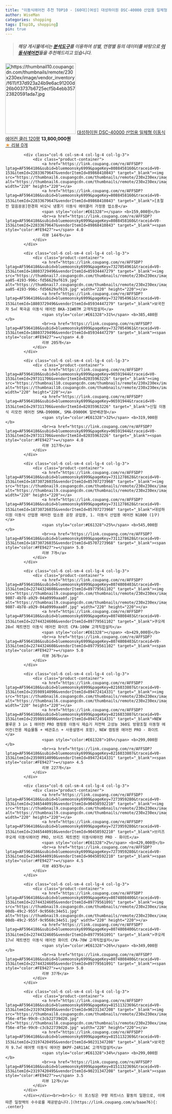 ```yaml
---
title: "이동식에어컨 추천 TOP10 - [60대][여성] 대성하이원 DSC-40000 산업용 일체형 이동식에어컨 쿨러 120평"
author: WiseMan
categories: shopping
tags: [Top10, shopping]
pin: true
---
```


> ##### 해당 게시물에서는 [**분석도구**](https://itemscout.io/)를 이용하여 **성별**, **연령별** 등의 데이터를 바탕으로 [**이동식에어컨**](https://link.coupang.com/a/baae76)들을 추천해드리고 있습니다.
<div class="container"><div class="row">
            <div class="col-6 col-sm-4 col-lg-4 col-lg-3">
                <div class="product-container">
                    <a href="https://link.coupang.com/re/AFFSDP?lptag=AF5964186&subid=bluemoonsky6999&pageKey=6489873837&traceid=V0-153&itemId=14242936673&vendorItemId=81090655564" target="_blank"><img src="https://thumbnail10.coupangcdn.com/thumbnails/remote/230x230ex/image/vendor_inventory/f611/f37d923a24b9e6ac91200d26b003737b6725ecf5b4ebb35723820591ada7.jpg" alt="https://thumbnail10.coupangcdn.com/thumbnails/remote/230x230ex/image/vendor_inventory/f611/f37d923a24b9e6ac91200d26b003737b6725ecf5b4ebb35723820591ada7.jpg" width="220" height="220"></a>
                    <a href="https://link.coupang.com/re/AFFSDP?lptag=AF5964186&subid=bluemoonsky6999&pageKey=6489873837&traceid=V0-153&itemId=14242936673&vendorItemId=81090655564" target="_blank">대성하이원 DSC-40000 산업용 일체형 이동식에어컨 쿨러 120평</a>
                    <span style="color:#E61328"></span> <b>13,800,000원</b>
                    <br><a href="https://link.coupang.com/re/AFFSDP?lptag=AF5964186&subid=bluemoonsky6999&pageKey=6489873837&traceid=V0-153&itemId=14242936673&vendorItemId=81090655564" target="_blank"><span style="color:#FE9427">★</span> 
                    리뷰 0개</a>
                </div>
            </div>
            
            <div class="col-6 col-sm-4 col-lg-4 col-lg-3">
                <div class="product-container">
                    <a href="https://link.coupang.com/re/AFFSDP?lptag=AF5964186&subid=bluemoonsky6999&pageKey=8088458160&traceid=V0-153&itemId=22833679647&vendorItemId=89868410843" target="_blank"><img src="https://thumbnail6.coupangcdn.com/thumbnails/remote/230x230ex/image/vendor_inventory/0256/2e9058102130f78fa1e48a350dc62a94178022b642cea677e473c2c57d2c.png" alt="https://thumbnail6.coupangcdn.com/thumbnails/remote/230x230ex/image/vendor_inventory/0256/2e9058102130f78fa1e48a350dc62a94178022b642cea677e473c2c57d2c.png" width="220" height="220"></a>
                    <a href="https://link.coupang.com/re/AFFSDP?lptag=AF5964186&subid=bluemoonsky6999&pageKey=8088458160&traceid=V0-153&itemId=22833679647&vendorItemId=89868410843" target="_blank">[초절전 얼음꽁꽁]한경희 비오닉 냉풍기 이동식 에어쿨러 가정용 업소용</a>
                    <span style="color:#E61328"></span> <b>159,000원</b>
                    <br><a href="https://link.coupang.com/re/AFFSDP?lptag=AF5964186&subid=bluemoonsky6999&pageKey=8088458160&traceid=V0-153&itemId=22833679647&vendorItemId=89868410843" target="_blank"><span style="color:#FE9427">★</span> 4.0
                    리뷰 144개</a>
                </div>
            </div>
            
            <div class="col-6 col-sm-4 col-lg-4 col-lg-3">
                <div class="product-container">
                    <a href="https://link.coupang.com/re/AFFSDP?lptag=AF5964186&subid=bluemoonsky6999&pageKey=7327054961&traceid=V0-153&itemId=18803729496&vendorItemId=85934447279" target="_blank"><img src="https://thumbnail7.coupangcdn.com/thumbnails/remote/230x230ex/image/retail/images/2023/05/11/9/9/38e0db71-aa05-4193-996c-fd56629af619.jpg" alt="https://thumbnail7.coupangcdn.com/thumbnails/remote/230x230ex/image/retail/images/2023/05/11/9/9/38e0db71-aa05-4193-996c-fd56629af619.jpg" width="220" height="220"></a>
                    <a href="https://link.coupang.com/re/AFFSDP?lptag=AF5964186&subid=bluemoonsky6999&pageKey=7327054961&traceid=V0-153&itemId=18803729496&vendorItemId=85934447279" target="_blank">보국전자 5㎡ 북극곰 이동식 에어컨 BKA-31W07M 고객직접설치</a>
                    <span style="color:#E61328">31%</span> <b>385,480원</b>
                    <br><a href="https://link.coupang.com/re/AFFSDP?lptag=AF5964186&subid=bluemoonsky6999&pageKey=7327054961&traceid=V0-153&itemId=18803729496&vendorItemId=85934447279" target="_blank"><span style="color:#FE9427">★</span> 4.0
                    리뷰 205개</a>
                </div>
            </div>
            
            <div class="col-6 col-sm-4 col-lg-4 col-lg-3">
                <div class="product-container">
                    <a href="https://link.coupang.com/re/AFFSDP?lptag=AF5964186&subid=bluemoonsky6999&pageKey=96591944&traceid=V0-153&itemId=297311706&vendorItemId=82035963226" target="_blank"><img src="https://thumbnail10.coupangcdn.com/thumbnails/remote/230x230ex/image/vendor_inventory/422f/b3e3ed495bff0ee983ac0a7c0e8b41851d5f4fbafd5e2409c8776dedef77.jpg" alt="https://thumbnail10.coupangcdn.com/thumbnails/remote/230x230ex/image/vendor_inventory/422f/b3e3ed495bff0ee983ac0a7c0e8b41851d5f4fbafd5e2409c8776dedef77.jpg" width="220" height="220"></a>
                    <a href="https://link.coupang.com/re/AFFSDP?lptag=AF5964186&subid=bluemoonsky6999&pageKey=96591944&traceid=V0-153&itemId=297311706&vendorItemId=82035963226" target="_blank">신일 이동식 리모컨 에어컨 SMA-D9000K, SMA-D9000K 일반배관형</a>
                    <span style="color:#E61328">32%</span> <b>319,900원</b>
                    <br><a href="https://link.coupang.com/re/AFFSDP?lptag=AF5964186&subid=bluemoonsky6999&pageKey=96591944&traceid=V0-153&itemId=297311706&vendorItemId=82035963226" target="_blank"><span style="color:#FE9427">★</span> 4.0
                    리뷰 317개</a>
                </div>
            </div>
            
            <div class="col-6 col-sm-4 col-lg-4 col-lg-3">
                <div class="product-container">
                    <a href="https://link.coupang.com/re/AFFSDP?lptag=AF5964186&subid=bluemoonsky6999&pageKey=7311278628&traceid=V0-153&itemId=18730726035&vendorItemId=85707273968" target="_blank"><img src="https://thumbnail9.coupangcdn.com/thumbnails/remote/230x230ex/image/vendor_inventory/d899/16d8ba4d958ed481fbada0bcbc2f1f3a33d9700060a02048d34ebea9f3ec.jpg" alt="https://thumbnail9.coupangcdn.com/thumbnails/remote/230x230ex/image/vendor_inventory/d899/16d8ba4d958ed481fbada0bcbc2f1f3a33d9700060a02048d34ebea9f3ec.jpg" width="220" height="220"></a>
                    <a href="https://link.coupang.com/re/AFFSDP?lptag=AF5964186&subid=bluemoonsky6999&pageKey=7311278628&traceid=V0-153&itemId=18730726035&vendorItemId=85707273968" target="_blank">대성하이원 이동식 산업용 에어컨 업소용 공장 공업용, 1. 이동식 산업용 에어컨 N1800 (1구)</a>
                    <span style="color:#E61328">25%</span> <b>545,000원</b>
                    <br><a href="https://link.coupang.com/re/AFFSDP?lptag=AF5964186&subid=bluemoonsky6999&pageKey=7311278628&traceid=V0-153&itemId=18730726035&vendorItemId=85707273968" target="_blank"><span style="color:#FE9427">★</span> 5.0
                    리뷰 7개</a>
                </div>
            </div>
            
            <div class="col-6 col-sm-4 col-lg-4 col-lg-3">
                <div class="product-container">
                    <a href="https://link.coupang.com/re/AFFSDP?lptag=AF5964186&subid=bluemoonsky6999&pageKey=8074808403&traceid=V0-153&itemId=22744324608&vendorItemId=89779561102" target="_blank"><img src="https://thumbnail9.coupangcdn.com/thumbnails/remote/230x230ex/image/retail/images/2024/05/03/11/5/0bc81693-9807-4b78-a929-04a0999aaa0f.jpg" alt="https://thumbnail9.coupangcdn.com/thumbnails/remote/230x230ex/image/retail/images/2024/05/03/11/5/0bc81693-9807-4b78-a929-04a0999aaa0f.jpg" width="220" height="220"></a>
                    <a href="https://link.coupang.com/re/AFFSDP?lptag=AF5964186&subid=bluemoonsky6999&pageKey=8074808403&traceid=V0-153&itemId=22744324608&vendorItemId=89779561102" target="_blank">쿠오레 28㎡ 제트엔진 이동식 에어컨 화이트 CPA-100W 고객직접설치</a>
                    <span style="color:#E61328"></span> <b>429,000원</b>
                    <br><a href="https://link.coupang.com/re/AFFSDP?lptag=AF5964186&subid=bluemoonsky6999&pageKey=8074808403&traceid=V0-153&itemId=22744324608&vendorItemId=89779561102" target="_blank"><span style="color:#FE9427">★</span> 5.0
                    리뷰 36개</a>
                </div>
            </div>
            
            <div class="col-6 col-sm-4 col-lg-4 col-lg-3">
                <div class="product-container">
                    <a href="https://link.coupang.com/re/AFFSDP?lptag=AF5964186&subid=bluemoonsky6999&pageKey=8216033807&traceid=V0-153&itemId=23598914090&vendorItemId=89472414331" target="_blank"><img src="https://thumbnail6.coupangcdn.com/thumbnails/remote/230x230ex/image/vendor_inventory/710a/fd410250c20ad40b6c07a727e7eb44c762445f5014b438a9ff1786e9dee8.jpg" alt="https://thumbnail6.coupangcdn.com/thumbnails/remote/230x230ex/image/vendor_inventory/710a/fd410250c20ad40b6c07a727e7eb44c762445f5014b438a9ff1786e9dee8.jpg" width="220" height="220"></a>
                    <a href="https://link.coupang.com/re/AFFSDP?lptag=AF5964186&subid=bluemoonsky6999&pageKey=8216033807&traceid=V0-153&itemId=23598914090&vendorItemId=89472414331" target="_blank">NEW 블루온 3 in 1 에어컨 PRO 캠핑용 이동식 제습기 저전력 고성능 360도 방향조절 이동형 에어컨(전용 제습물통 + 배관호스 + 사용설명서 포함), NEW 캠핑용 에어컨 PRO - 화이트</a>
                    <span style="color:#E61328">16%</span> <b>299,000원</b>
                    <br><a href="https://link.coupang.com/re/AFFSDP?lptag=AF5964186&subid=bluemoonsky6999&pageKey=8216033807&traceid=V0-153&itemId=23598914090&vendorItemId=89472414331" target="_blank"><span style="color:#FE9427">★</span> 4.5
                    리뷰 227개</a>
                </div>
            </div>
            
            <div class="col-6 col-sm-4 col-lg-4 col-lg-3">
                <div class="product-container">
                    <a href="https://link.coupang.com/re/AFFSDP?lptag=AF5964186&subid=bluemoonsky6999&pageKey=7273959280&traceid=V0-153&itemId=23465440910&vendorItemId=90450592210" target="_blank"><img src="https://thumbnail9.coupangcdn.com/thumbnails/remote/230x230ex/image/vendor_inventory/23e2/91e904f90516a180bb3dccd9cea5442b31214075c0b6b96dd11099593128.png" alt="https://thumbnail9.coupangcdn.com/thumbnails/remote/230x230ex/image/vendor_inventory/23e2/91e904f90516a180bb3dccd9cea5442b31214075c0b6b96dd11099593128.png" width="220" height="220"></a>
                    <a href="https://link.coupang.com/re/AFFSDP?lptag=AF5964186&subid=bluemoonsky6999&pageKey=7273959280&traceid=V0-153&itemId=23465440910&vendorItemId=90450592210" target="_blank">브리즈 쿠오레 이동식에어컨 PRO, 브리즈 제트엔진 이동식에어컨 PRO - 화이트</a>
                    <span style="color:#E61328">2%</span> <b>429,000원</b>
                    <br><a href="https://link.coupang.com/re/AFFSDP?lptag=AF5964186&subid=bluemoonsky6999&pageKey=7273959280&traceid=V0-153&itemId=23465440910&vendorItemId=90450592210" target="_blank"><span style="color:#FE9427">★</span> 4.5
                    리뷰 493개</a>
                </div>
            </div>
            
            <div class="col-6 col-sm-4 col-lg-4 col-lg-3">
                <div class="product-container">
                    <a href="https://link.coupang.com/re/AFFSDP?lptag=AF5964186&subid=bluemoonsky6999&pageKey=8074808400&traceid=V0-153&itemId=22744324605&vendorItemId=89779561091" target="_blank"><img src="https://thumbnail9.coupangcdn.com/thumbnails/remote/230x230ex/image/retail/images/2024/05/03/11/7/1cc063db-00db-49c2-955f-9c9568c34e51.jpg" alt="https://thumbnail9.coupangcdn.com/thumbnails/remote/230x230ex/image/retail/images/2024/05/03/11/7/1cc063db-00db-49c2-955f-9c9568c34e51.jpg" width="220" height="220"></a>
                    <a href="https://link.coupang.com/re/AFFSDP?lptag=AF5964186&subid=bluemoonsky6999&pageKey=8074808400&traceid=V0-153&itemId=22744324605&vendorItemId=89779561091" target="_blank">쿠오레 17㎡ 제트엔진 이동식 에어컨 화이트 CPA-70W 고객직접설치</a>
                    <span style="color:#E61328">26%</span> <b>349,000원</b>
                    <br><a href="https://link.coupang.com/re/AFFSDP?lptag=AF5964186&subid=bluemoonsky6999&pageKey=8074808400&traceid=V0-153&itemId=22744324605&vendorItemId=89779561091" target="_blank"><span style="color:#FE9427">★</span> 5.0
                    리뷰 37개</a>
                </div>
            </div>
            
            <div class="col-6 col-sm-4 col-lg-4 col-lg-3">
                <div class="product-container">
                    <a href="https://link.coupang.com/re/AFFSDP?lptag=AF5964186&subid=bluemoonsky6999&pageKey=8151132369&traceid=V0-153&itemId=23197420495&vendorItemId=90231347208" target="_blank"><img src="https://thumbnail8.coupangcdn.com/thumbnails/remote/230x230ex/image/retail/images/2024/06/07/18/5/27fe9f2b-f56e-4f5e-99c0-c3cb22739d20.jpg" alt="https://thumbnail8.coupangcdn.com/thumbnails/remote/230x230ex/image/retail/images/2024/06/07/18/5/27fe9f2b-f56e-4f5e-99c0-c3cb22739d20.jpg" width="220" height="220"></a>
                    <a href="https://link.coupang.com/re/AFFSDP?lptag=AF5964186&subid=bluemoonsky6999&pageKey=8151132369&traceid=V0-153&itemId=23197420495&vendorItemId=90231347208" target="_blank">보국전자 9.7㎡ 에어젯 이동식 에어컨 BKPF-24R11AC 고객직접설치</a>
                    <span style="color:#E61328">34%</span> <b>299,000원</b>
                    <br><a href="https://link.coupang.com/re/AFFSDP?lptag=AF5964186&subid=bluemoonsky6999&pageKey=8151132369&traceid=V0-153&itemId=23197420495&vendorItemId=90231347208" target="_blank"><span style="color:#FE9427">★</span> 3.5
                    리뷰 12개</a>
                </div>
            </div>
            </div></div><br><br>[👉 이 포스팅은 쿠팡 파트너스 활동의 일환으로, 이에 따른 일정액의 수수료를 제공받습니다.](https://link.coupang.com/a/baae76){: .center}